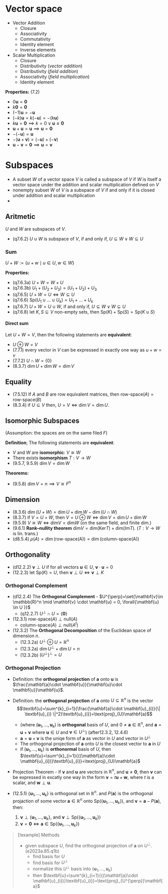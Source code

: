 
# Vector space

- Vector Addition
	- Closure
	- Associativity
	- Commutativity
	- Identity element
	- Inverse elements	
- Scalar Multiplication
	- Closure
	- Distributivity (_vector addition_)
	- Distributivity (_field addition_)
	- Associativity (_field multiplication_)
	- Identity element	

**Properties:** (7.2)
- $0\mathbf{u}=\mathbf{0}$
- $k\mathbf{0}=\mathbf{0}$
- $(-1)\mathbf{u}=-\mathbf{u}$
- $(-k)\mathbf{u}=k(-\mathbf{u})=-(k\mathbf{u})$
- $k\mathbf{u}=\mathbf{0}\implies k=0\lor \mathbf{u=\mathbf{0}}$
- $\mathbf{u}+\mathbf{u}=\mathbf{u}\implies \mathbf{u}=\mathbf{0}$
- $-(-\mathbf{u})=\mathbf{u}$
- $-(\mathbf{u}+\mathbf{v})=(-\mathbf{u})+(-\mathbf{v})$
- $\mathbf{u}-\mathbf{v}=\mathbf{0}\implies \mathbf{u}=\mathbf{v}$

# Subspaces

- A subset $W$ of a vector space $V$ is called a subspace of $V$ if $W$ is itself a vector space under the addition and scalar multiplication defined on $V$
- nonempty subset $W$ of $V$ is a subspace of $V$ if and only if it is closed under addition and scalar multiplication
- 

## Aritmetic

$U$ and $W$ are subspaces of $V$.

- (q7.6.2) $U\cup W$ is subspace of $V$, if and only if, $U\subseteq W\lor W\subseteq U$ 

### Sum

$U + W := \{u+w \mid u\in U , w \in W \}$

**Properties:**
- (q7.6.3a) $U+W=W+U$
- (q7.6.3b) $U_{1}+(U_{2}+U_{3})=(U_{1}+U_{2})+U_{3}$
- (q7.6.5) $U+W=U\iff W\subseteq U$
- (q7.6.6) $\text{Sp}(U_{1}\cup\dots \cup U_{k})=U_{1}+\dots+U_{k}$ 
- (q7.6.7) $U+W=U\cup W$, if and only if, $U\subseteq W\lor W\subseteq U$ 
- (q7.6.8) let $K,S\subseteq V$ non-empty sets, then $\text{Sp}(K)+\text{Sp}(S)=\text{Sp}(K\cup S)$

#### Direct sum

Let $U+{W}=V$, then the following statements are **equivalent**:
- $U\oplus{W}=V$ 
- (7.7.1) every vector in $V$ can be expressed in exactly one way as $u+w=v$
- (7.7.2) $U \cap W=\{ 0 \}$
- (8.3.7) $\dim U+\dim W=\dim V$
## Equality

- (7.5.12) If $A$ and $B$ are row equivalent matrices, then $\text{row-space}(A)=\text{row-space}(B)$
- (8.3.4) if $U\subseteq V$ then, $U=V \iff \dim V=\dim U$. 

## Isomorphic Subspaces

(Assumption: the spaces are on the same filed $F$)

**Definition**; The following statements are **equivalent**:
- $V$ and $W$ are **isomorphic**: $V\cong{W}$ 
- There exists **isomorphism** $T:V\to W$ 
- (9.5.7, 9.5.9) $\dim{V}=\dim{W}$

**Theorems:**
 - (9.5.8) $\dim{V}=n\implies V\cong{F^n}$
## Dimension 

- (8.3.6) $\dim(U+W)=\dim{U}+\dim{W}-\dim(U \cap W)$
- (8.3.7) if $V=U+W$, then $V=U\oplus W \iff \dim V= \dim U+\dim W$ 
- (9.5.9) $V \cong W \iff \text{dim}{V}=\text{dim}{W}$ (on the same field, and finite dim.)
- (9.6.1) **Rank–nullity theorem** $\text{dim}{V}=\text{dim}{(\text{Ker}{T})}+\text{dim}{(\text{Im}{T})}$. ($T:V\to W$ is lin. trans.)
- (d8.5.4) $\rho{(A)}=\dim(\text{row-space(A)})=\dim(\text{column-space(A)})$

## Orthogonality 

- (d12.2.2) $\mathbf{v} \perp U$ if for all vectors $\mathbf{u} \in U$, $\mathbf{v} \cdot \mathbf{u} = 0$
- (12.2.3) let $\text{Sp}(K)=U$, then $\mathbf{v} \perp U\iff\mathbf{v} \perp K$

### Orthogonal Complement

- (d12.2.4) The **Orthogonal Complement** -  $U^{\perp}=\set{\mathbf{v}\in \mathbb{R}^n  \mid \mathbf{v} \cdot \mathbf{u} = 0, \forall{\mathbf{u} \in U }}$
	- (q12.2.7) ${U^{\perp}}\cap{U}=\{ \mathbf{0} \}$
- (12.3.1) $\text{row-space}(A)\perp\text{null}(A)$
	- $\text{column-space}(A)\perp\text{null}(A^t)$
- (12.3.2) The **Orthogonal Decomposition** of the Euclidean space of dimension $n$. 
	- (12.3.2a) ${U^{\perp}}\oplus{U}=\mathbb{R}^n$
	- (12.3.2a) $\dim U^{\perp}+\dim U=n$
	- (12.3.2b) $(U^\perp)^{\perp}=U$

### Orthogonal Projection

- Definition: the **orthogonal projection** of $\mathbf{a}$ onto $\mathbf{u}$ is $\frac{\mathbf{a}\cdot \mathbf{u}}{\mathbf{u}\cdot \mathbf{u}}\mathbf{u}$.
- Definition: the **orthogonal projection** of $\mathbf{a}$ onto $U\subseteq{\mathbb{R}^n}$ is the vector $$\textbf{u}=\sum^{k}_{i=1}{\frac{\mathbf{a}\cdot \mathbf{u}_{i}}{\| \textbf{u}_{i} \|^2}\textbf{u}_{i}}=\text{proj}_{U}\mathbf{a}$$
	- (where $(\mathbf{u}_{1},\dots,\mathbf{u}_{k})$ is **orthogonal** basis of $U$, and $0\neq\mathbf{a}\in{\mathbb{R}^n}$, and $\mathbf{a}=\mathbf{u}+\mathbf{v}$ where $\mathbf{u}\in{U}$ and $\mathbf{v}\in{U}^{\perp}$) (after12.3.2, 12.4.6)
	- $\mathbf{a}=\mathbf{u}+\mathbf{v}$ is the uniqe form of $\mathbf{a}$ as vector in $U$ and vector in $U^{\perp}$
	- The orthogonal projection of $\mathbf{a}$ onto $U$ is the closest vector to $\mathbf{a}$ in $U$
	- if $(\mathbf{u}_{1},\dots,\mathbf{u}_{k})$ is **orthonormal** basis of $U$, then $\textbf{u}=\sum^{k}_{i=1}{{(\mathbf{a}\cdot \mathbf{u}_{i})}\textbf{u}_{i}}=\text{proj}_{U}\mathbf{a}$
- Projection Theorem - if $\mathbf{v}$ and $\mathbf{u}$ are vectors in $\mathbb{R}^n$, and $\mathbf{u}\neq \mathbf{0}$, then $\mathbf{v}$ can be expressed in excatly one way in the form $\mathbf{v}=t\mathbf{u}+\mathbf{w}$, where $t$ is a scalar, and $\mathbf{w}\perp\mathbf{u}$.

- (12.5.1) $\{ \mathbf{u}_{1},\dots,\mathbf{u}_{k} \}$ is orthogonal set in $\mathbb{R}^n$. and $P(\mathbf{a})$ is the orthogonal projaction of some vector $\mathbf{a}\in \mathbb{R}^n$ onto $\text{Sp}(\{ \mathbf{u}_{1},\dots,\mathbf{u}_{k} \})$, and $\mathbf{v}=\mathbf{a}-P(\mathbf{a})$, then:
	1.  $\mathbf{v}\perp{\{ \mathbf{u}_{1},\dots,\mathbf{u}_{k} \}}$, and $\mathbf{v}\perp{\text{Sp}(\{ \mathbf{u}_{1},\dots,\mathbf{u}_{k} \})}$
	2. $\mathbf{v}=\mathbf{0}\iff \mathbf{a}\in{\text{Sp}(\{ \mathbf{u}_{1},\dots,\mathbf{u}_{k} \})}$


> [!example] Methods
> - given subspace $U$, find the orthogonal projection of $\mathbf{a}$ on $U^{\perp}$. (e2023a.85.q1b)
> 	- find basis for $U$
> 	- find basis for $U^{\perp}$
> 	- normalize this $U^{\perp}$ basis into $(\mathbf{u}_{1},\dots,\mathbf{u}_{k})$
> 	- then $\textbf{u}=\sum^{k}_{i=1}{{(\mathbf{a}\cdot \mathbf{u}_{i})}\textbf{u}_{i}}=\text{proj}_{U^{\perp}}\mathbf{a}$


